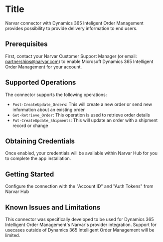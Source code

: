 # Title
Narvar connector with Dynamics 365 Inteligent Order Management provides possibility to provide delivery information to end users.

## Prerequisites
First, contact your Narvar Customer Support Manager (or email: partnerships@narvar.com) to enable Microsoft Dynamics 365 Intelligent Order Management for your account.

## Supported Operations
The connector supports the following operations:
* ```Post-CreateUpdate_Orders```: This will create a new order or send new information about an existing order
* ```Get-Retrieve_Order```: This operation is used to retrieve order details
* ```Put-CreateUpdate_Shipments```: This will update an order with a shipment record or change

## Obtaining Credentials
Once enabled, your credentials will be available within Narvar Hub for you to complete the app installation. ​

## Getting Started
Configure the connection with the "Account ID" and "Auth Tokens" from Narvar Hub

## Known Issues and Limitations
This connector was specifically developed to be used for Dynamics 365 Intelligent Order Management's Narvar's provider integration. Support for usecases outside of Dynamics 365 Intelligent Order Management will be limited.